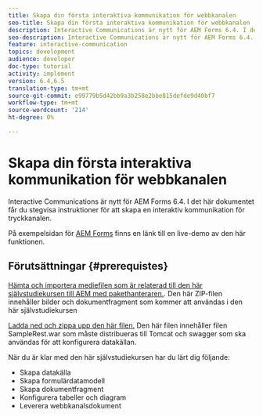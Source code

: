 ```yaml
---
title: Skapa din första interaktiva kommunikation för webbkanalen
seo-title: Skapa din första interaktiva kommunikation för webbkanalen
description: Interactive Communications är nytt för AEM Forms 6.4. I det här dokumentet får du hjälp med att skapa en interaktiv kommunikation för webbkanalen.
seo-description: Interactive Communications är nytt för AEM Forms 6.4. I det här dokumentet får du hjälp med att skapa en interaktiv kommunikation för webbkanalen.
feature: interactive-communication
topics: development
audience: developer
doc-type: tutorial
activity: implement
version: 6.4,6.5
translation-type: tm+mt
source-git-commit: e99779b5d42bb9a3b258e2bbe815defde9d40bf7
workflow-type: tm+mt
source-wordcount: '214'
ht-degree: 0%

---
```



# Skapa din första interaktiva kommunikation för webbkanalen

Interactive Communications är nytt för AEM Forms 6.4. I det här dokumentet får du stegvisa instruktioner för att skapa en interaktiv kommunikation för tryckkanalen.

På exempelsidan för [AEM Forms](https://forms.enablementadobe.com/content/samples/samples.html?query=0) finns en länk till en live-demo av den här funktionen.

## Förutsättningar {#prerequistes}

[Hämta och importera mediefilen som är relaterad till den här självstudiekursen till AEM med pakethanteraren.](assets/gettingstartedassets.zip). Den här ZIP-filen innehåller bilder och dokumentfragment som kommer att användas i den här självstudiekursen

[Ladda ned och zippa upp den här filen.](assets/warfileandswaggerfile.zip) Den här filen innehåller filen SampleRest.war som måste distribueras till Tomcat och swagger som ska användas för att konfigurera datakällan.

När du är klar med den här självstudiekursen har du lärt dig följande:

* Skapa datakälla
* Skapa formulärdatamodell
* Skapa dokumentfragment
* Konfigurera tabeller och diagram
* Leverera webbkanalsdokument




